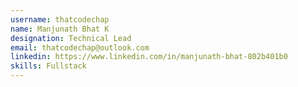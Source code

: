 ```yaml
---
username: thatcodechap
name: Manjunath Bhat K
designation: Technical Lead
email: thatcodechap@outlook.com
linkedin: https://www.linkedin.com/in/manjunath-bhat-802b401b0
skills: Fullstack
---
```

